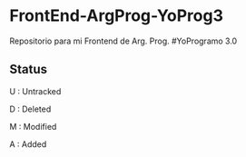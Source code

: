 # FrontEnd-ArgProg-YoProg3
Repositorio para mi Frontend de Arg. Prog. #YoProgramo 3.0

## Status

U : Untracked

D : Deleted

M : Modified

A : Added

